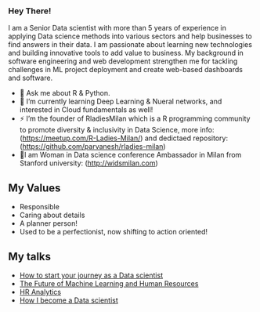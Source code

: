### Hey There!
I am a Senior Data scientist with more than 5 years of experience in applying Data science methods into various sectors and help businesses to find answers in their data.
I am passionate about learning new technologies and building innovative tools to add value to business.
My background in software engineering and web development strengthen me for tackling challenges in ML project deployment and create web-based dashboards and software.
- 💬 Ask me about R & Python.
- 🌱 I’m currently learning Deep Learning & Nueral networks, and interested in Cloud fundamentals as well!
- ⚡ I’m the founder of RladiesMilan which is a R programming community to promote diversity & inclusivity in Data Science, more info: (https://meetup.com/R-Ladies-Milan/) and dedictaed repository: (https://github.com/parvanesh/rladies-milan)
- 👯I am Woman in Data science conference Ambassador in Milan from Stanford university: (http://widsmilan.com)

## My Values
- Responsible
- Caring about details
- A planner person!
- Used to be a perfectionist, now shifting to action oriented!

## My talks
- [How to start your journey as a Data scientist](https://www.slideshare.net/parvaneshafiei/how-to-start-your-journey-as-a-data-scientist)
- [The Future of Machine Learning and Human Resources ](http://www.experian.com/blogs/news/datatalk/hr-analytics/) 
- [HR Analytics](https://github.com/parvanesh/Talks/blob/master/hr_analytics.pdf)
- [How I become a Data scientist](https://github.com/parvanesh/Talks/blob/master/HowIBecomeDS.pdf)
<!--
**parvanesh/parvanesh** is a ✨ _special_ ✨ repository because its `README.md` (this file) appears on your GitHub profile.

Here are some ideas to get you started:

- 🔭 I’m currently working on ...
- 🌱 I’m currently learning ...
- 👯 I’m looking to collaborate on ...
- 🤔 I’m looking for help with ...
- 💬 Ask me about ...
- 📫 How to reach me: ...
- 😄 Pronouns: ...
- ⚡ Fun fact: ...
-->
